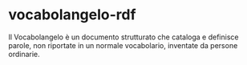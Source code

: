 # vocabolangelo-rdf

Il Vocabolangelo è un documento strutturato che cataloga e definisce parole, non riportate in un normale vocabolario, inventate da persone ordinarie.
